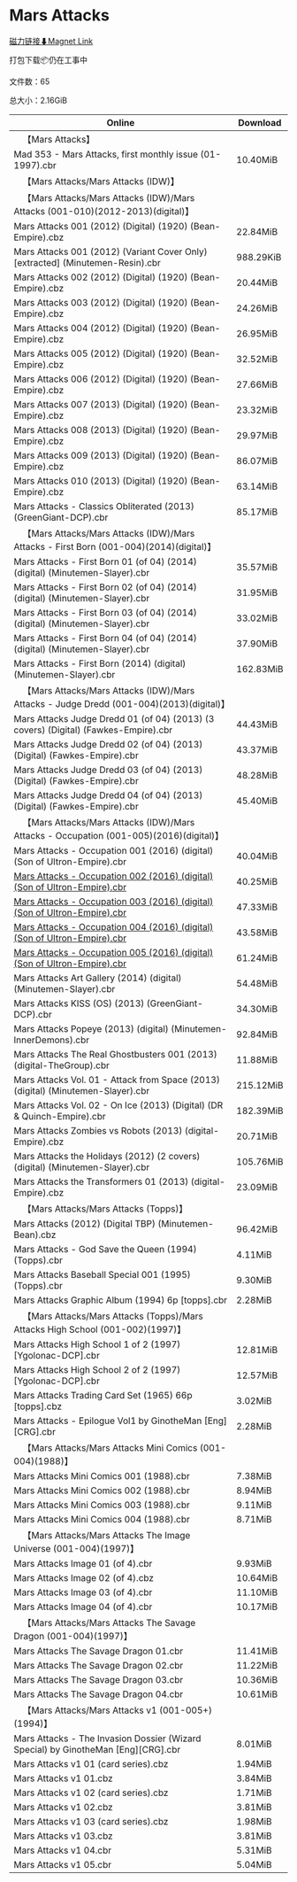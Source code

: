 # Mars Attacks

[磁力链接⬇Magnet Link](magnet:?xt=urn:btih:ed6503011ed7ebd22c91e23c3b438b9d92c3acdf&dn=Mars%20Attacks)

打包下载📦仍在工事中

文件数：65

总大小：2.16GiB

Online | Download
--- | ---
&emsp;【Mars Attacks】 | 
Mad 353 - Mars Attacks, first monthly issue (01-1997).cbr | 10.40MiB
&emsp;【Mars Attacks/Mars Attacks (IDW)】 | 
&emsp;【Mars Attacks/Mars Attacks (IDW)/Mars Attacks (001-010)(2012-2013)(digital)】 | 
Mars Attacks 001 (2012) (Digital) (1920) (Bean-Empire).cbz | 22.84MiB
Mars Attacks 001 (2012) (Variant Cover Only) \[extracted\] (Minutemen-Resin).cbr | 988.29KiB
Mars Attacks 002 (2012) (Digital) (1920) (Bean-Empire).cbz | 20.44MiB
Mars Attacks 003 (2012) (Digital) (1920) (Bean-Empire).cbz | 24.26MiB
Mars Attacks 004 (2012) (Digital) (1920) (Bean-Empire).cbz | 26.95MiB
Mars Attacks 005 (2012) (Digital) (1920) (Bean-Empire).cbz | 32.52MiB
Mars Attacks 006 (2012) (Digital) (1920) (Bean-Empire).cbz | 27.66MiB
Mars Attacks 007 (2013) (Digital) (1920) (Bean-Empire).cbz | 23.32MiB
Mars Attacks 008 (2013) (Digital) (1920) (Bean-Empire).cbz | 29.97MiB
Mars Attacks 009 (2013) (Digital) (1920) (Bean-Empire).cbz | 86.07MiB
Mars Attacks 010 (2013) (Digital) (1920) (Bean-Empire).cbz | 63.14MiB
Mars Attacks - Classics Obliterated (2013) (GreenGiant-DCP).cbr | 85.17MiB
&emsp;【Mars Attacks/Mars Attacks (IDW)/Mars Attacks - First Born (001-004)(2014)(digital)】 | 
Mars Attacks - First Born 01 (of 04) (2014) (digital) (Minutemen-Slayer).cbr | 35.57MiB
Mars Attacks - First Born 02 (of 04) (2014) (digital) (Minutemen-Slayer).cbr | 31.95MiB
Mars Attacks - First Born 03 (of 04) (2014) (digital) (Minutemen-Slayer).cbr | 33.02MiB
Mars Attacks - First Born 04 (of 04) (2014) (digital) (Minutemen-Slayer).cbr | 37.90MiB
Mars Attacks - First Born (2014) (digital) (Minutemen-Slayer).cbr | 162.83MiB
&emsp;【Mars Attacks/Mars Attacks (IDW)/Mars Attacks - Judge Dredd (001-004)(2013)(digital)】 | 
Mars Attacks Judge Dredd 01 (of 04) (2013) (3 covers) (Digital) (Fawkes-Empire).cbr | 44.43MiB
Mars Attacks Judge Dredd 02 (of 04) (2013) (Digital) (Fawkes-Empire).cbr | 43.37MiB
Mars Attacks Judge Dredd 03 (of 04) (2013) (Digital) (Fawkes-Empire).cbr | 48.28MiB
Mars Attacks Judge Dredd 04 (of 04) (2013) (Digital) (Fawkes-Empire).cbr | 45.40MiB
&emsp;【Mars Attacks/Mars Attacks (IDW)/Mars Attacks - Occupation (001-005)(2016)(digital)】 | 
Mars Attacks - Occupation 001 (2016) (digital) (Son of Ultron-Empire).cbr | 40.04MiB
[Mars Attacks - Occupation 002 (2016) (digital) (Son of Ultron-Empire).cbr](https://github.com/alicewish/markdown/blob/master/comic/Mars-Attacks-Occupation-002-2016-digital-Son-of-Ultron-Empire-cbr.md) | 40.25MiB
[Mars Attacks - Occupation 003 (2016) (digital) (Son of Ultron-Empire).cbr](https://github.com/alicewish/markdown/blob/master/comic/Mars-Attacks-Occupation-003-2016-digital-Son-of-Ultron-Empire-cbr.md) | 47.33MiB
[Mars Attacks - Occupation 004 (2016) (digital) (Son of Ultron-Empire).cbr](https://github.com/alicewish/markdown/blob/master/comic/Mars-Attacks-Occupation-004-2016-digital-Son-of-Ultron-Empire-cbr.md) | 43.58MiB
[Mars Attacks - Occupation 005 (2016) (digital) (Son of Ultron-Empire).cbr](https://github.com/alicewish/markdown/blob/master/comic/Mars-Attacks-Occupation-005-2016-digital-Son-of-Ultron-Empire-cbr.md) | 61.24MiB
Mars Attacks Art Gallery (2014) (digital) (Minutemen-Slayer).cbr | 54.48MiB
Mars Attacks KISS (OS) (2013) (GreenGiant-DCP).cbr | 34.30MiB
Mars Attacks Popeye (2013) (digital) (Minutemen-InnerDemons).cbr | 92.84MiB
Mars Attacks The Real Ghostbusters 001 (2013) (digital-TheGroup).cbr | 11.88MiB
Mars Attacks Vol. 01 - Attack from Space (2013) (digital) (Minutemen-Slayer).cbr | 215.12MiB
Mars Attacks Vol. 02 - On Ice (2013) (Digital) (DR & Quinch-Empire).cbr | 182.39MiB
Mars Attacks Zombies vs Robots (2013) (digital-Empire).cbz | 20.71MiB
Mars Attacks the Holidays (2012) (2 covers) (digital) (Minutemen-Slayer).cbr | 105.76MiB
Mars Attacks the Transformers 01 (2013) (digital-Empire).cbz | 23.09MiB
&emsp;【Mars Attacks/Mars Attacks (Topps)】 | 
Mars Attacks (2012) (Digital TBP) (Minutemen-Bean).cbz | 96.42MiB
Mars Attacks - God Save the Queen (1994) (Topps).cbr | 4.11MiB
Mars Attacks Baseball Special 001 (1995) (Topps).cbr | 9.30MiB
Mars Attacks Graphic Album (1994) 6p \[topps\].cbr | 2.28MiB
&emsp;【Mars Attacks/Mars Attacks (Topps)/Mars Attacks High School (001-002)(1997)】 | 
Mars Attacks High School 1 of 2 (1997) \[Ygolonac-DCP\].cbr | 12.81MiB
Mars Attacks High School 2 of 2 (1997) \[Ygolonac-DCP\].cbr | 12.57MiB
Mars Attacks Trading Card Set (1965) 66p \[topps\].cbz | 3.02MiB
Mars Attacks - Epilogue Vol1 by GinotheMan \[Eng\]\[CRG\].cbr | 2.28MiB
&emsp;【Mars Attacks/Mars Attacks Mini Comics (001-004)(1988)】 | 
Mars Attacks Mini Comics 001 (1988).cbr | 7.38MiB
Mars Attacks Mini Comics 002 (1988).cbr | 8.94MiB
Mars Attacks Mini Comics 003 (1988).cbr | 9.11MiB
Mars Attacks Mini Comics 004 (1988).cbr | 8.71MiB
&emsp;【Mars Attacks/Mars Attacks The Image Universe (001-004)(1997)】 | 
Mars Attacks Image 01 (of 4).cbr | 9.93MiB
Mars Attacks Image 02 (of 4).cbz | 10.64MiB
Mars Attacks Image 03 (of 4).cbr | 11.10MiB
Mars Attacks Image 04 (of 4).cbr | 10.17MiB
&emsp;【Mars Attacks/Mars Attacks The Savage Dragon (001-004)(1997)】 | 
Mars Attacks The Savage Dragon 01.cbr | 11.41MiB
Mars Attacks The Savage Dragon 02.cbr | 11.22MiB
Mars Attacks The Savage Dragon 03.cbr | 10.36MiB
Mars Attacks The Savage Dragon 04.cbr | 10.61MiB
&emsp;【Mars Attacks/Mars Attacks v1 (001-005+)(1994)】 | 
Mars Attacks - The Invasion Dossier (Wizard Special) by GinotheMan \[Eng\]\[CRG\].cbr | 8.01MiB
Mars Attacks v1 01 (card series).cbz | 1.94MiB
Mars Attacks v1 01.cbz | 3.84MiB
Mars Attacks v1 02 (card series).cbz | 1.71MiB
Mars Attacks v1 02.cbz | 3.81MiB
Mars Attacks v1 03 (card series).cbz | 1.98MiB
Mars Attacks v1 03.cbz | 3.81MiB
Mars Attacks v1 04.cbr | 5.31MiB
Mars Attacks v1 05.cbr | 5.04MiB
